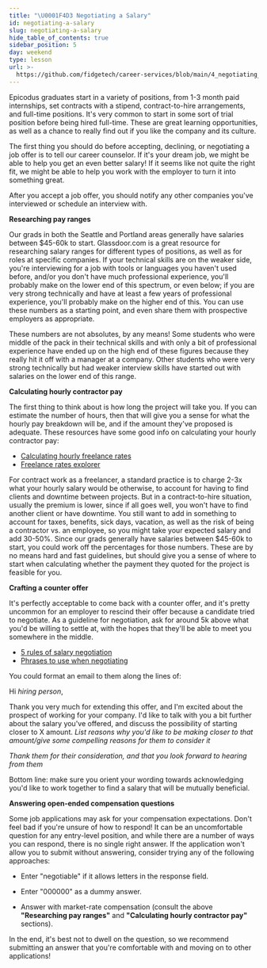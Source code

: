 ```yaml
---
title: "\U0001F4D3 Negotiating a Salary"
id: negotiating-a-salary
slug: negotiating-a-salary
hide_table_of_contents: true
sidebar_position: 5
day: weekend
type: lesson
url: >-
  https://github.com/fidgetech/career-services/blob/main/4_negotiating_a_salary.md
---
```


Epicodus graduates start in a variety of positions, from 1-3 month paid internships, set contracts with a stipend, contract-to-hire arrangements, and full-time positions. It's very common to start in some sort of trial position before being hired full-time. These are great learning opportunities, as well as a chance to really find out if you like the company and its culture.

The first thing you should do before accepting, declining, or negotiating a job offer is to tell our career counselor. If it's your dream job, we might be able to help you get an even better salary! If it seems like not quite the right fit, we might be able to help you work with the employer to turn it into something great.

After you accept a job offer, you should notify any other companies you've interviewed or schedule an interview with.

**Researching pay ranges**

Our grads in both the Seattle and Portland areas generally have salaries between $45-60k to start. Glassdoor.com is a great resource for researching salary ranges for different types of positions, as well as for roles at specific companies. If your technical skills are on the weaker side, you're interviewing for a job with tools or languages you haven't used before, and/or you don't have much professional experience, you'll probably make on the lower end of this spectrum, or even below; if you are very strong technically and have at least a few years of professional experience, you'll probably make on the higher end of this. You can use these numbers as a starting point, and even share them with prospective employers as appropriate.

These numbers are not absolutes, by any means! Some students who were middle of the pack in their technical skills and with only a bit of professional experience have ended up on the high end of these figures because they really hit it off with a manager at a company. Other students who were very strong technically but had weaker interview skills have started out with salaries on the lower end of this range.


**Calculating hourly contractor pay**

The first thing to think about is how long the project will take you. If you can estimate the number of hours, then that will give you a sense for what the hourly pay breakdown will be, and if the amount they've proposed is adequate. These resources have some good info on calculating your hourly contractor pay:

- [Calculating hourly freelance rates](https://blog.teamtreehouse.com/calculate-hourly-freelance-rates-web-design-development-work)
- [Freelance rates explorer](https://www.hellobonsai.com/freelance-rates)

For contract work as a freelancer, a standard practice is to charge 2-3x what your hourly salary would be otherwise, to account for having to find clients and downtime between projects. But in a contract-to-hire situation, usually the premium is lower, since if all goes well, you won't have to find another client or have downtime. You still want to add in something to account for taxes, benefits, sick days, vacation, as well as the risk of being a contractor vs. an employee, so you might take your expected salary and add 30-50%. Since our grads generally have salaries between $45-60k to start, you could work off the percentages for those numbers.  These are by no means hard and fast guidelines, but should give you a sense of where to start when calculating whether the payment they quoted for the project is feasible for you.


**Crafting a counter offer**

It's perfectly acceptable to come back with a counter offer, and it's pretty uncommon for an employer to rescind their offer because a candidate tried to negotiate. As a guideline for negotiation, ask for around 5k above what you'd be willing to settle at, with the hopes that they'll be able to meet you somewhere in the middle.

- [5 rules of salary negotiation](https://www.glassdoor.com/blog/5-rules-salary-negotiation/)
- [Phrases to use when negotiating](https://www.glassdoor.com/blog/words-phrases-to-use-salary-negotiations/)

You could format an email to them along the lines of:

Hi *hiring person*,

Thank you very much for extending this offer, and I'm excited about the prospect of working for your company. I'd like to talk with you a bit further about the salary you've offered, and discuss the possibility of starting closer to X amount. *List reasons why you'd like to be making closer to that amount/give some compelling reasons for them to consider it*

*Thank them for their consideration, and that you look forward to hearing from them*

Bottom line: make sure you orient your wording towards acknowledging you'd like to work together to find a salary that will be mutually beneficial.


**Answering open-ended compensation questions**

Some job applications may ask for your compensation expectations. Don't feel bad if you're unsure of how to respond! It can be an uncomfortable question for any entry-level position, and while there are a number of ways you can respond, there is no single right answer. If the application won't allow you to submit without answering, consider trying any of the following approaches:

- Enter "negotiable" if it allows letters in the response field.

- Enter "000000" as a dummy answer.

- Answer with market-rate compensation (consult the above **"Researching pay ranges"** and **"Calculating hourly contractor pay"** sections).

In the end, it's best not to dwell on the question, so we recommend submitting an answer that you're comfortable with and moving on to other applications!

